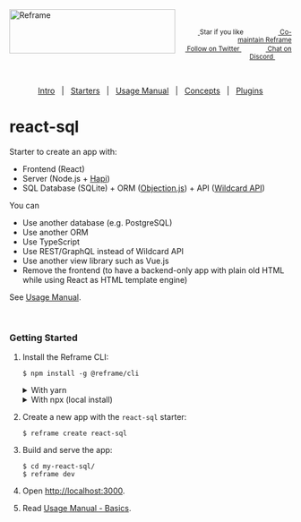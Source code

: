 <!---






    WARNING, READ THIS.
    This is a computed file. Do not edit.
    Edit `/plugins/create/starters/react-sql/readme.template.md` instead.












    WARNING, READ THIS.
    This is a computed file. Do not edit.
    Edit `/plugins/create/starters/react-sql/readme.template.md` instead.












    WARNING, READ THIS.
    This is a computed file. Do not edit.
    Edit `/plugins/create/starters/react-sql/readme.template.md` instead.












    WARNING, READ THIS.
    This is a computed file. Do not edit.
    Edit `/plugins/create/starters/react-sql/readme.template.md` instead.












    WARNING, READ THIS.
    This is a computed file. Do not edit.
    Edit `/plugins/create/starters/react-sql/readme.template.md` instead.






-->
<a href="/../../#readme">
    <img align="left" src="https://github.com/reframejs/reframe/raw/master/docs/images/logo-with-title-and-slogan.min.svg?sanitize=true" width=296 height=79 style="max-width:100%;" alt="Reframe"/>
</a>
<br/>
<p align="right">
    <sup>
        <a href="#">
            <img
              src="https://github.com/reframejs/reframe/raw/master/docs/images/star.svg?sanitize=true"
              width="16"
              height="12"
            >
        </a>
        Star if you like
        &nbsp;&nbsp;&nbsp;&nbsp;
        &nbsp;&nbsp;&nbsp;&nbsp;
        &nbsp;&nbsp;
        <a href="https://github.com/reframejs/reframe/blob/master/docs/contributing.md">
            <img
              src="https://github.com/reframejs/reframe/raw/master/docs/images/biceps.min.svg?sanitize=true"
              width="16"
              height="14"
            >
            Co-maintain Reframe
        </a>
    </sup>
    <br/>
    <sup>
        <a href="https://twitter.com/reframejs">
            <img
              src="https://github.com/reframejs/reframe/raw/master/docs/images/tw.svg?sanitize=true"
              width="15"
              height="13"
            >
            Follow on Twitter
        </a>
        &nbsp;&nbsp;&nbsp;&nbsp;&nbsp;
        &nbsp;&nbsp;
        <a href="https://discord.gg/kqXf65G">
            <img
              src="https://github.com/reframejs/reframe/raw/master/docs/images/chat.svg?sanitize=true"
              width="14"
              height="10"
            >
            Chat on Discord
        </a>
        &nbsp;&nbsp;&nbsp;&nbsp;
        &nbsp;&nbsp;&nbsp;&nbsp;
    </sup>
</p>
&nbsp;
<p align='center'><a href="/../../#readme">Intro</a> &nbsp; | &nbsp; <a href="/docs/starters.md#readme">Starters</a> &nbsp; | &nbsp; <a href="/docs/usage-manual.md#readme">Usage Manual</a> &nbsp; | &nbsp; <a href="/docs/concepts.md#readme">Concepts</a> &nbsp; | &nbsp; <a href="/docs/plugins.md#readme">Plugins</a></p>

# react-sql

Starter to create an app with:
 - Frontend (React)
 - Server (Node.js + [Hapi](https://github.com/hapijs/hapi))
 - SQL Database (SQLite) +
   ORM ([Objection.js](https://github.com/Vincit/objection.js)) +
   API ([Wildcard API](https://github.com/brillout/wildcard-api))

You can
 - Use another database (e.g. PostgreSQL)
 - Use another ORM
 - Use TypeScript
 - Use REST/GraphQL instead of Wildcard API
 - Use another view library such as Vue.js
 - Remove the frontend (to have a backend-only app with plain old HTML while using React as HTML template engine)

See [Usage Manual](/docs/usage-manual.md#readme).

<br/>

### Getting Started

1. Install the Reframe CLI:
   ~~~shell
   $ npm install -g @reframe/cli
   ~~~
   <details>
   <summary>With yarn</summary>

   ~~~shell
   $ yarn global add @reframe/cli
   ~~~
   </details>
   <details>
   <summary>With npx (local install)</summary>

   Instead of globally installing `@reframe/cli`, you can use
   [npx](https://medium.com/@maybekatz/introducing-npx-an-npm-package-runner-55f7d4bd282b):
   ~~~shell
   $ npx @reframe/cli create react-sql
   ~~~

   Then prefix every `$ reframe <command>` with `npx`.
   For example:
   ~~~shell
   $ cd my-react-sql/
   $ npx reframe dev
   ~~~
   npx uses the `@reframe/cli` locally installed at `my-react-sql/node_modules/@reframe/cli`.
   <br/><br/>
   </details>

2. Create a new app with the `react-sql` starter:
   ~~~shell
   $ reframe create react-sql
   ~~~

3. Build and serve the app:
   ~~~shell
   $ cd my-react-sql/
   $ reframe dev
   ~~~

4. Open [http://localhost:3000](http://localhost:3000).

5. Read [Usage Manual - Basics](/docs/usage-manual.md#basics).

<br/>
<br/>

<!---






    WARNING, READ THIS.
    This is a computed file. Do not edit.
    Edit `/plugins/create/starters/react-sql/readme.template.md` instead.












    WARNING, READ THIS.
    This is a computed file. Do not edit.
    Edit `/plugins/create/starters/react-sql/readme.template.md` instead.












    WARNING, READ THIS.
    This is a computed file. Do not edit.
    Edit `/plugins/create/starters/react-sql/readme.template.md` instead.












    WARNING, READ THIS.
    This is a computed file. Do not edit.
    Edit `/plugins/create/starters/react-sql/readme.template.md` instead.












    WARNING, READ THIS.
    This is a computed file. Do not edit.
    Edit `/plugins/create/starters/react-sql/readme.template.md` instead.






-->
